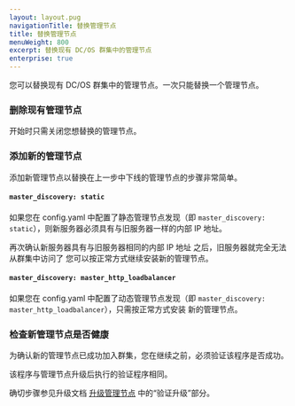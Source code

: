 ```yaml
---
layout: layout.pug
navigationTitle: 替换管理节点
title: 替换管理节点
menuWeight: 800
excerpt: 替换现有 DC/OS 群集中的管理节点
enterprise: true
---
```



您可以替换现有 DC/OS 群集中的管理节点。一次只能替换一个管理节点。

### 删除现有管理节点

开始时只需关闭您想替换的管理节点。

### 添加新的管理节点

添加新管理节点以替换在上一步中下线的管理节点的步骤非常简单。

#### `master_discovery: static`

如果您在 config.yaml 中配置了静态管理节点发现（即
`master_discovery: static`），则新服务器必须具有与旧服务器一样的内部 IP
地址。

再次确认新服务器具有与旧服务器相同的内部 IP 地址
之后，旧服务器就完全无法从群集中访问了
您可以按正常方式继续安装新的管理节点。

#### `master_discovery: master_http_loadbalancer`

如果您在 config.yaml 中配置了动态管理节点发现（即
`master_discovery: master_http_loadbalancer`），只需按正常方式安装
新的管理节点。

### 检查新管理节点是否健康

为确认新的管理节点已成功加入群集，您在继续之前，必须验证该程序是否成功。

该程序与管理节点升级后执行的验证程序相同。

确切步骤参见升级文档 [升级管理节点](/1.11/installing/production/upgrading/#dcos-masters) 中的“验证升级”部分。
